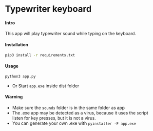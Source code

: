 # Typewriter keyboard

#### Intro
This app will play typewriter sound while typing on the keyboard.

#### Installation
```bash
pip3 install -r requirements.txt
```

#### Usage
```bash
python3 app.py
```
* Or
Start `app.exe` inside dist folder

#### Warning
* Make sure the `sounds` folder is in the same folder as app
* The .exe app may be detected as a virus, because it uses the script listen for key presses, but it is not a virus. 
* You can generate your own .exe with `pyinstaller -F app.exe`